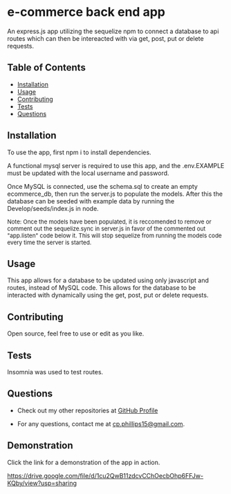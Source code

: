 # e-commerce back end app

  An express.js app utilizing the sequelize npm to connect a database to api routes which can then be intereacted with via get, post, put or delete requests.

  ## Table of Contents

  - [Installation](#installation)
  - [Usage](#usage)
  - [Contributing](#contributing)
  - [Tests](#tests)
  - [Questions](#questions)

  ## Installation

  To use the app, first npm i to install dependencies.
  
  A functional mysql server is required to use this app, and the .env.EXAMPLE must be updated with the local username and password.

  Once MySQL is connected, use the schema.sql to create an empty ecommerce_db, then run the server.js to populate the models. After this the database can be seeded with example data by running the Develop/seeds/index.js in node.

 <font size="2"> Note: Once the models have been populated, it is reccomended to remove or comment out the sequelize.sync in server.js in favor of the commented out "app.listen" code below it. This will stop sequelize from running the models code every time the server is started. </font>

  ## Usage

  This app allows for a database to be updated using only javascript and routes, instead of MySQL code. This allows for the database to be interacted with dynamically using the get, post, put or delete requests.


  ## Contributing

  Open source, feel free to use or edit as you like.

  ## Tests

  Insomnia was used to test routes.

  ## Questions

  - Check out my other repositories at [GitHub Profile](https://github.com/c-phillips7)

  - For any questions, contact me at cp.phillips15@gmail.com.


  ## Demonstration

  Click the link for a demonstration of the app in action.

  https://drive.google.com/file/d/1cu2QwB11zdcvCChOecbOhp6FFJw-KQby/view?usp=sharing